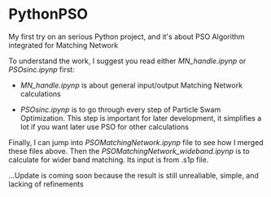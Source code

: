 # PythonPSO
My first try on an serious Python project, and it's about PSO Algorithm integrated for Matching Network

To understand the work, I suggest you read either *MN_handle.ipynp* or *PSOsinc.ipynp* first:

- *MN_handle.ipynp* is about general input/output Matching Network calculations

- *PSOsinc.ipynp* is to go through every step of Particle Swam Optimization. This step is important for later development, it simplifies a lot if you want later use PSO for other calculations

Finally, I can jump into *PSOMatchingNetwork.ipynp* file to see how I merged these files above. Then the *PSOMatchingNetwork_wideband.ipynp* is to calculate for wider band matching. Its input is from .s1p file.

...Update is coming soon because the result is still unrealiable, simple, and lacking of refinements
